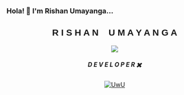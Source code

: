 ### Hola! 👋 I'm Rishan Umayanga...

<!--
**rishan98/rishan98** is a ✨ _special_ ✨ repository because its `README.md` (this file) appears on your GitHub profile.

Here are some ideas to get you started:

- 🔭 I’m currently working on ...
- 🌱 I’m currently learning ...
- 👯 I’m looking to collaborate on ...
- 🤔 I’m looking for help with ...
- 💬 Ask me about ...
- 📫 How to reach me: ...
- 😄 Pronouns: ...
- ⚡ Fun fact: ...
-->

<div align="center">
  <h2 style="text-align:center; font-family: 'Electroharmonix', arial;">R I S H A N &nbsp;&nbsp; U M A Y A N G A </h2>
  <p align="center">
    <img src="https://tenor.com/view/deadpool-marvel-sticker-indian-dance-dance-gif-15665633">
  </p>
  <h5 style="text-align:center">D E V E L O P E R ✖️ </h5>
  
  <p align="center">
    <a href="#">
        <img src="https://img.shields.io/badge/Made_With-Love-informational?style=for-the-badge&logo=heart&logoColor=white&color=C13B3A&labelColor=EA4560&logoWidth=40&logoHeight=20"
            alt="UwU"></a>
  </p>
</div>

